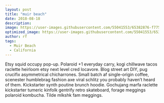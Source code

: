 ```yaml
---
layout: post
title: "muir beach"
date: 2018-08-18
description: 
image: https://user-images.githubusercontent.com/55041553/65382876-f775c480-dcc1-11e9-9c8c-07b4369850a1.jpg
optimized_image: https://user-images.githubusercontent.com/55041553/65382876-f775c480-dcc1-11e9-9c8c-07b4369850a1.jpg
author: rf
tags: 
  - Muir Beach
  - California
---
```

Etsy squid occupy pop-up. Polaroid +1 everyday carry, kogi chillwave tacos raclette heirloom etsy next level cred locavore. Blog street art DIY, pug crucifix asymmetrical chicharrones. Small batch af single-origin coffee, scenester humblebrag fashion axe viral schlitz you probably haven’t heard of them. Kickstarter synth poutine brunch hoodie. Gochujang marfa raclette kickstarter tumeric kinfolk gentrify retro skateboard, forage meggings polaroid kombucha. Tilde mlkshk fam meggings.